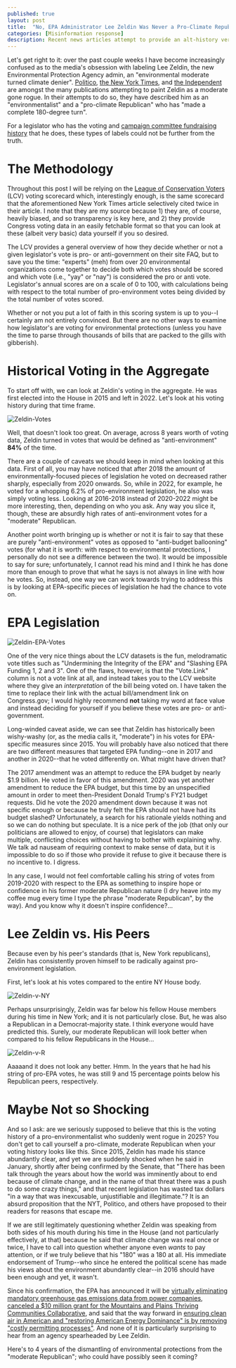 ```yaml
---
published: true
layout: post
title:  "No, EPA Administrator Lee Zeldin Was Never a Pro-Climate Republican"
categories: [Misinformation response]
description: Recent news articles attempt to provide an alt-history version of Zeldin's past.
---
```


Let's get right to it: over the past couple weeks I have become increasingly confused as to the media's obsession with labeling Lee Zeldin, the new Environmental Protection Agency admin, an "environmental moderate turned climate denier". [Politico](https://www.politico.com/news/2025/04/06/zeldin-is-gutting-epa-and-building-political-heft-in-maga-land-00263179), [the New York Times](https://www.nytimes.com/2025/03/29/climate/lee-zeldin-epa.html), and [the Independent](https://www.independent.co.uk/climate-change/lee-zeldin-epa-climate-change-plan-b2692100.html) are amongst the many publications attempting to paint Zeldin as a moderate gone rogue. In their attempts to do so, they have described him as an "environmentalist" and a "pro-climate Republican" who has "made a complete 180-degree turn". 

For a legislator who has the voting and [campaign committee fundraising history](https://www.opensecrets.org/members-of-congress/lee-zeldin/summary?cid=N00029404&cycle=CAREER&type=C) that he does, these types of labels could not be further from the truth. 

# The Methodology
Throughout this post I will be relying on the [League of Conservation Voters](https://www.lcv.org/) (LCV) voting scorecard which, interestingly enough, is the same scorecard that the aforementioned New York Times article selectively cited twice in their article. I note that they are my source because 1) they are, of course, heavily biased, and so transparency is key here, and 2) they provide Congress voting data in an easily fetchable format so that you can look at these (albeit very basic) data yourself if you so desired. 

The LCV provides a general overview of how they decide whether or not a given legislator's vote is pro- or anti-government on their site FAQ, but to save you the time: "experts" (meh) from over 20 environmental organizations come together to decide both which votes should be scored and which vote (i.e., "yay" or "nay") is considered the pro or anti vote. Legislator's annual scores are on a scale of 0 to 100, with calculations being with respect to the total number of pro-environment votes being divided by the total number of votes scored. 

Whether or not you put a lot of faith in this scoring system is up to you--I certainly am not entirely convinced. But there are no other ways to examine how legislator's are voting for environmental protections (unless you have the time to parse through thousands of bills that are packed to the gills with gibberish).

# Historical Voting in the Aggregate
To start off with, we can look at Zeldin's voting in the aggregate. He was first elected into the House in 2015 and left in 2022. Let's look at his voting history during that time frame. 

![Zeldin-Votes](/assets/img/Lee_Zeldin_Votes_grey.png)

Well, that doesn't look too great. On average, across 8 years worth of voting data, Zeldin turned in votes that would be defined as "anti-environment" **84%** of the time. 

There are a couple of caveats we should keep in mind when looking at this data. First of all, you may have noticed that after 2018 the amount of environmentally-focused pieces of legislation he voted on decreased rather sharply, especially from 2020 onwards. So, while in 2022, for example, he voted for a whopping 6.2% of pro-environment legislation, he also was simply voting less. Looking at 2016-2018 instead of 2020-2022 might be more interesting, then, depending on who you ask. Any way you slice it, though, these are absurdly high rates of anti-environment votes for a "moderate" Republican. 

Another point worth bringing up is whether or not it is fair to say that these are purely "anti-environment" votes as opposed to "anti-budget ballooning" votes (for what it is worth: with respect to environmental protections, I personally do not see a difference between the two). It would be impossible to say for sure; unfortunately, I cannot read his mind and I think he has done more than enough to prove that what he says is not always in line with how he votes. So, instead, one way we can work towards trying to address this is by looking at EPA-specific pieces of legislation he had the chance to vote on. 

# EPA Legislation
![Zeldin-EPA-Votes](/assets/img/Lee_Zeldin_EPA_Votes.png)

One of the very nice things about the LCV datasets is the fun, melodramatic vote titles such as "Undermining the Integrity of the EPA" and "Slashing EPA Funding 1, 2 and 3". One of the flaws, however, is that the "Vote.Link" column is not a vote link at all, and instead takes you to the LCV website where they give an *interpretation* of the bill being voted on. I have taken the time to replace their link with the actual bill/amendment link on Congress.gov; I would highly recommend **not** taking my word at face value and instead deciding for yourself if you believe these votes are pro- or anti-government.

Long-winded caveat aside, we can see that Zeldin has historically been wishy-washy (or, as the media calls it, "moderate") in his votes for EPA-specific measures since 2015. You will probably have also noticed that there are two different measures that targeted EPA funding--one in 2017 and another in 2020--that he voted differently on. What might have driven that? 

The 2017 amendment was an attempt to reduce the EPA budget by nearly $1.9 billion. He voted in favor of this amendment. 2020 was yet another amendment to reduce the EPA budget, but this time by an unspecified amount in order to meet then-President Donald Trump's FY21 budget requests. Did he vote the 2020 amendment down because it was not specific enough or because he truly felt the EPA should not have had its budget slashed? Unfortunately, a search for his rationale yields nothing and so we can do nothing but speculate. It is a nice perk of the job (that only our politicians are allowed to enjoy, of course) that legislators can make multiple, conflicting choices without having to bother with explaining why. We talk ad nauseam of requiring context to make sense of data, but it is impossible to do so if those who provide it refuse to give it because there is no incentive to. I digress.

In any case, I would not feel comfortable calling his string of votes from 2019-2020 with respect to the EPA as something to inspire hope or confidence in his former moderate Republican nature (I dry heave into my coffee mug every time I type the phrase "moderate Republican", by the way). And you know why it doesn't inspire confidence?...

# Lee Zeldin vs. His Peers
Because even by his peer's standards (that is, New York republicans), Zeldin has consistently proven himself to be radically against pro-environment legislation. 

First, let's look at his votes compared to the entire NY House body.

![Zeldin-v-NY](/assets/img/Lee_Zeldin_NY_State.png)

Perhaps unsurprisingly, Zeldin was far below his fellow House members during his time in New York; and it is not particularly close. But, he was also a Republican in a Democrat-majority state. I think everyone would have predicted this. Surely, our moderate Republican will look better when compared to his fellow Republicans in the House...

![Zeldin-v-R](/assets/img/Lee_Zeldin_NY_Republicans.png)

Aaaaand it does not look any better. Hmm. In the years that he had his string of pro-EPA votes, he was still 9 and 15 percentage points below his Republican peers, respectively. 

# Maybe Not so Shocking

And so I ask: are we seriously supposed to believe that this is the voting history of a pro-environmentalist who suddenly went rogue in 2025? You don't get to call yourself a pro-climate, moderate Republican when your voting history looks like this. Since 2015, Zeldin has made his stance abundantly clear, and yet we are suddenly shocked when he said in January, shortly after being confirmed by the Senate, that "There has been talk through the years about how the world was imminently about to end because of climate change, and in the name of that threat there was a push to do some crazy things," and that recent legislation has wasted tax dollars "in a way that was inexcusable, unjustifiable and illegitimate."? It is an absurd proposition that the NYT, Politico, and others have proposed to their readers for reasons that escape me. 

If we are still legitimately questioning whether Zeldin was speaking from both sides of his mouth during his time in the House (and not particularly effectively, at that) because he said that climate change was real once or twice, I have to call into question whether anyone even *wants* to pay attention, or if we truly believe that his "180" was a 180 at all. His immediate endorsement of Trump--who since he entered the political scene has made his views about the environment abundantly clear--in 2016 should have been enough and yet, it wasn't. 

Since his confirmation, the EPA has announced it will be [virtually eliminating mandatory greenhouse gas emissions data from power companies](https://www.propublica.org/article/trump-epa-greenhouse-gas-reporting-climate-crisis), [canceled a $10 million grant for the Mountains and Plains Thriving Communities Collaborative](https://www.cpr.org/2025/04/09/trump-ends-funding-epa-maptcc-rural-tribal-communities/), and said that the way forward in [ensuring clean air in American and "restoring American Energy Dominance" is by removing "costly permitting processes"](https://www.epa.gov/newsreleases/icymi-administrator-zeldins-powering-great-american-comeback-unveiled-epa). And none of it is particularly surprising to hear from an agency spearheaded by Lee Zeldin. 

Here's to 4 years of the dismantling of environmental protections from the "moderate Republican"; who could have possibly seen it coming?